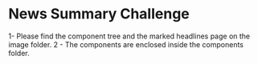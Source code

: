 # News Summary Challenge

1- Please find the component tree and the marked headlines page on the image folder.
2 - The components are enclosed inside the components folder.
